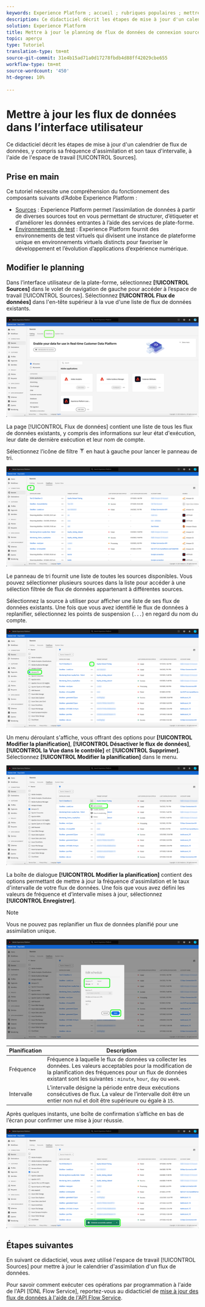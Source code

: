 ```yaml
---
keywords: Experience Platform ; accueil ; rubriques populaires ; mettre à jour les flux de données ; modifier la planification
description: Ce didacticiel décrit les étapes de mise à jour d'un calendrier de flux de données, y compris sa fréquence d'assimilation et son taux d'intervalle, à l'aide de l'espace de travail Sources.
solution: Experience Platform
title: Mettre à jour le planning de flux de données de connexion source dans l'interface utilisateur
topic: aperçu
type: Tutoriel
translation-type: tm+mt
source-git-commit: 31e4b15ad71a0d17278fbdb4d88ff42029cbe655
workflow-type: tm+mt
source-wordcount: '450'
ht-degree: 10%

---
```



# Mettre à jour les flux de données dans l’interface utilisateur

Ce didacticiel décrit les étapes de mise à jour d&#39;un calendrier de flux de données, y compris sa fréquence d&#39;assimilation et son taux d&#39;intervalle, à l&#39;aide de l&#39;espace de travail [!UICONTROL Sources].

## Prise en main

Ce tutoriel nécessite une compréhension du fonctionnement des composants suivants d’Adobe Experience Platform :

- [Sources](../../home.md) : Experience Platform permet l’assimilation de données à partir de diverses sources tout en vous permettant de structurer, d’étiqueter et d’améliorer les données entrantes à l’aide des services de plate-forme.
- [Environnements de test](../../../sandboxes/home.md) : Experience Platform fournit des environnements de test virtuels qui divisent une instance de plateforme unique en environnements virtuels distincts pour favoriser le développement et l’évolution d’applications d’expérience numérique.

## Modifier le planning

Dans l’interface utilisateur de la plate-forme, sélectionnez **[!UICONTROL Sources]** dans le volet de navigation de gauche pour accéder à l’espace de travail [!UICONTROL Sources]. Sélectionnez **[!UICONTROL Flux de données]** dans l&#39;en-tête supérieur à la vue d&#39;une liste de flux de données existants.

![catalogue](../../images/tutorials/update-dataflows/catalog.png)

La page [!UICONTROL Flux de données] contient une liste de tous les flux de données existants, y compris des informations sur leur état d&#39;exécution, leur date de dernière exécution et leur nom de compte.

Sélectionnez l’icône de filtre ![filter](../../images/tutorials/update/filter.png) en haut à gauche pour lancer le panneau de tri.

![filter-dataflows](../../images/tutorials/update-dataflows/filter-dataflows.png)

Le panneau de tri fournit une liste de toutes les sources disponibles. Vous pouvez sélectionner plusieurs sources dans la liste pour accéder à une sélection filtrée de flux de données appartenant à différentes sources.

Sélectionnez la source à utiliser pour afficher une liste de ses flux de données existants. Une fois que vous avez identifié le flux de données à replanifier, sélectionnez les points de suspension (`...`) en regard du nom du compte.

![replanifier](../../images/tutorials/update-dataflows/reschedule.png)

Un menu déroulant s&#39;affiche, vous offrant des options pour **[!UICONTROL Modifier la planification]**, **[!UICONTROL Désactiver le flux de données]**, **[!UICONTROL la Vue dans le contrôle]** et **[!UICONTROL Supprimer]**. Sélectionnez **[!UICONTROL Modifier la planification]** dans le menu.

![modifier-planifier](../../images/tutorials/update-dataflows/edit-schedule.png)

La boîte de dialogue **[!UICONTROL Modifier la planification]** contient des options permettant de mettre à jour la fréquence d&#39;assimilation et le taux d&#39;intervalle de votre flux de données. Une fois que vous avez défini les valeurs de fréquence et d’intervalle mises à jour, sélectionnez **[!UICONTROL Enregistrer]**.

>[!NOTE]
>
>Vous ne pouvez pas replanifier un flux de données planifié pour une assimilation unique.

![boîte de dialogue de planification](../../images/tutorials/update-dataflows/schedule-dialog-box.png)

| Planification | Description |
| ---------- | ----------- |
| Fréquence | Fréquence à laquelle le flux de données va collecter les données. Les valeurs acceptables pour la modification de la planification des fréquences pour un flux de données existant sont les suivantes : `minute`, `hour`, `day` ou `week`. |
| Intervalle | L’intervalle désigne la période entre deux exécutions consécutives de flux. La valeur de l’intervalle doit être un entier non nul et doit être supérieure ou égale à `15`. |

Après quelques instants, une boîte de confirmation s’affiche en bas de l’écran pour confirmer une mise à jour réussie.

![schedule-verify](../../images/tutorials/update-dataflows/schedule-confirm.png)

## Étapes suivantes

En suivant ce didacticiel, vous avez utilisé l&#39;espace de travail [!UICONTROL Sources] pour mettre à jour le calendrier d&#39;assimilation d&#39;un flux de données.

Pour savoir comment exécuter ces opérations par programmation à l&#39;aide de l&#39;API [!DNL Flow Service], reportez-vous au didacticiel de [mise à jour des flux de données à l&#39;aide de l&#39;API Flow Service](../../tutorials/api/update-dataflows.md).